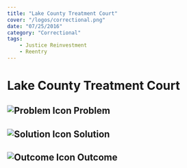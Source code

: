 ```yaml
---
title: "Lake County Treatment Court"
cover: "/logos/correctional.png"
date: "07/25/2016"
category: "Correctional"
tags:
    - Justice Reinvestment
    - Reentry 
---
```


# Lake County Treatment Court

## ![Problem Icon](https://github.com/google/material-design-icons/raw/master/alert/1x_web/ic_error_outline_black_48dp.png "Problem") Problem

## ![Solution Icon](https://github.com/google/material-design-icons/raw/master/action/1x_web/ic_lightbulb_outline_black_48dp.png "Solution") Solution

## ![Outcome Icon](https://github.com/google/material-design-icons/raw/master/action/1x_web/ic_view_list_black_48dp.png "Outcome") Outcome
